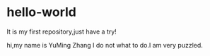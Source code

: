 # hello-world

It is my first repository,just have a try!

hi,my name is YuMing Zhang
I do not what to do.I am very puzzled.
